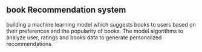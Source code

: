 ## book Recommendation system

building a machine learning model which suggests books to users based on their preferences and the popularity of books. The model algorithms to analyze user, ratings and books data  to generate personalized recommendations
